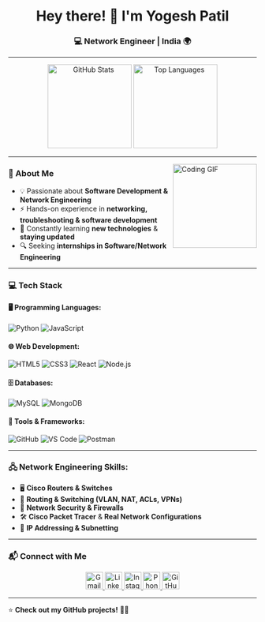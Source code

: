 <h1 align="center">Hey there! 👋 I'm Yogesh Patil</h1>
<h3 align="center">💻  Network Engineer | India 🌍</h3>

---

<div align="center">
  <img src="https://github-readme-stats.vercel.app/api?username=Yogeshpatil2171&show_icons=true&theme=radical&hide_border=true" height="170" alt="GitHub Stats" />
  <img src="https://github-readme-stats.vercel.app/api/top-langs?username=Yogeshpatil2171&layout=compact&theme=radical&hide_border=true" height="170" alt="Top Languages" />
</div>

---

<img align="right" height="170" src="https://user-images.githubusercontent.com/74038190/212749447-bfb7e725-6987-49d9-ae85-2015e3e7cc41.gif" alt="Coding GIF"/>

### 🚀 About Me
- 💡 Passionate about **Software Development & Network Engineering**
- ⚡ Hands-on experience in **networking, troubleshooting & software development**
- 🌱 Constantly learning **new technologies** & **staying updated**
- 🔍 Seeking **internships in Software/Network Engineering**

---

### 💻 Tech Stack

#### 🖥️ Programming Languages:
![Python](https://img.shields.io/badge/Python-3776AB?style=for-the-badge&logo=python&logoColor=white)
![JavaScript](https://img.shields.io/badge/JavaScript-F7DF1E?style=for-the-badge&logo=javascript&logoColor=black)

#### 🌐 Web Development:
![HTML5](https://img.shields.io/badge/HTML5-E34F26?style=for-the-badge&logo=html5&logoColor=white)
![CSS3](https://img.shields.io/badge/CSS3-1572B6?style=for-the-badge&logo=css3&logoColor=white)
![React](https://img.shields.io/badge/React-61DAFB?style=for-the-badge&logo=react&logoColor=black)
![Node.js](https://img.shields.io/badge/Node.js-339933?style=for-the-badge&logo=node.js&logoColor=white)

#### 🗄️ Databases:
![MySQL](https://img.shields.io/badge/MySQL-4479A1?style=for-the-badge&logo=mysql&logoColor=white)
![MongoDB](https://img.shields.io/badge/MongoDB-47A248?style=for-the-badge&logo=mongodb&logoColor=white)

#### 🔧 Tools & Frameworks:
![GitHub](https://img.shields.io/badge/GitHub-181717?style=for-the-badge&logo=github&logoColor=white)
![VS Code](https://img.shields.io/badge/VS%20Code-007ACC?style=for-the-badge&logo=visual-studio-code&logoColor=white)
![Postman](https://img.shields.io/badge/Postman-FF6C37?style=for-the-badge&logo=postman&logoColor=white)

---

### 🖧 Network Engineering Skills:
- 🖥️ **Cisco Routers & Switches**
- 🔌 **Routing & Switching (VLAN, NAT, ACLs, VPNs)**
- 📡 **Network Security & Firewalls**
- 🛠 **Cisco Packet Tracer** & **Real Network Configurations**
- 📶 **IP Addressing & Subnetting**

---

### 📬 Connect with Me

<div align="center">
  <a href="mailto:yogeshpatil2072@gmail.com" target="_blank">
    <img src="https://img.shields.io/badge/Gmail-D14836?style=for-the-badge&logo=gmail&logoColor=white" height="35" alt="Gmail" />
  </a>
  <a href="https://www.linkedin.com/in/yogesh-dorik-383098223/" target="_blank">
    <img src="https://img.shields.io/badge/LinkedIn-0077B5?style=for-the-badge&logo=linkedin&logoColor=white" height="35" alt="LinkedIn" />
  </a>
  </a>
  <a href="https://github.com/Yogeshpatil2171" target="_blank">
    <img src="https://img.shields.io/badge/Instagram-181717?style=for-the-badge&logo=instagram&logoColor=white" height="35" alt="Instagram" />
  </a>
  <a href="tel:+91 9145217156">
    <img src="https://img.shields.io/badge/Phone-25D366?style=for-the-badge&logo=whatsapp&logoColor=white" height="35" alt="Phone" />
  </a>
  <a href="https://github.com/Yogeshpatil2171" target="_blank">
    <img src="https://img.shields.io/badge/GitHub-181717?style=for-the-badge&logo=github&logoColor=white" height="35" alt="GitHub" />
  </a>
</div>

---

⭐ **Check out my GitHub projects!** 🚀🔥
